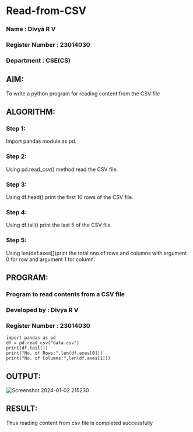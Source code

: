 # Read-from-CSV
### Name : Divya R V
### Register Number : 23014030
### Department : CSE(CS)
## AIM:
To write a python program for reading content from the CSV file
## ALGORITHM:
### Step 1:
Import pandas module as pd.
### Step 2:
Using pd.read_csv() method read the CSV file.
### Step 3:
Using df.head() print the first 10 rows of the CSV file.
### Step 4:
Using df.tail() print the last 5 of the CSV file.
### Step 5:
Using len(def.axes[])print the total nno.of rows and columns with argument 0 for row and argument 1 for column.
## PROGRAM:
### Program to read contents from a CSV file
### Developed by : Divya R V
### Register Number : 23014030
```
import pandas as pd
df = pd.read_csv("data.csv")
print(df.tail())
print("No. of Rows:",len(df.axes[0]))
print("No. of Columns:",len(df.axes[1]))
```
## OUTPUT:

![Screenshot 2024-01-02 215230](https://github.com/rdivyav/Read-from-CSV/assets/148604723/43bcbe8d-2aaa-4e6c-96ab-d79ffd2e0cad)

## RESULT:  
Thus reading content from csv file is completed successfully
